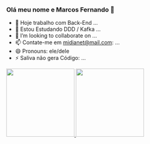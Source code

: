 ### Olá meu nome e Marcos Fernando 👋

- 🔭 Hoje trabalho com Back-End ...
- 🌱 Estou Estudando DDD / Kafka ...
- 👯 I’m looking to collaborate on ...
- 📫 Contate-me em midianet@mail.com: ...
- 😄 Pronouns: ele/dele
- ⚡ Saliva não gera Código: ...

 <div>
  <a href="https://github.com/midianet">
  <img height="180em" src="https://github-readme-stats.vercel.app/api?username=midianet&show_icons=true&theme=dracula&include_all_commits=true&count_private=true"/>
  <img height="180em" src="https://github-readme-stats.vercel.app/api/top-langs/?username=midianet&layout=compact&langs_count=7&theme=dracula"/>
</div>
